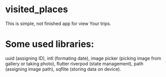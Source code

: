 # visited_places


This is simple, not finished app for view Your trips. 

# Some used libraries: 

uuid (assigning ID), 
intl (formating date), 
image picker (picking image from gallery or taking photo), 
flutter riverpod (state management), 
path (assigning image path), 
sqflite (storing data on device).
